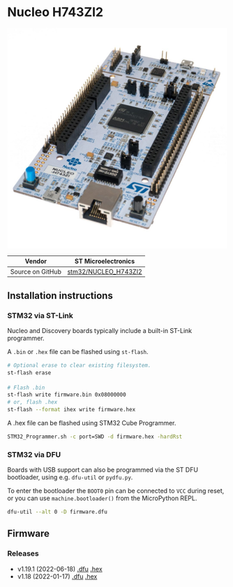 # Nucleo H743ZI2

![nucleo_h743zi](./nucleo_h743zi.jpg)

| Vendor           | ST Microelectronics  |
| ---------------- | -------------------- |
| Source on GitHub | [stm32/NUCLEO_H743ZI2](https://github.com/micropython/micropython/tree/master/ports/stm32/boards/NUCLEO_H743ZI) |

## Installation instructions

### STM32 via ST-Link

Nucleo and Discovery boards typically include a built-in ST-Link programmer.

A `.bin` or `.hex` file can be flashed using `st-flash`.

```sh
# Optional erase to clear existing filesystem.
st-flash erase

# Flash .bin
st-flash write firmware.bin 0x08000000
# or, flash .hex
st-flash --format ihex write firmware.hex
```

A .hex file can be flashed using STM32 Cube Programmer.

```sh
STM32_Programmer.sh -c port=SWD -d firmware.hex -hardRst
```

### STM32 via DFU

Boards with USB support can also be programmed via the ST DFU bootloader, using e.g. `dfu-util` or `pydfu.py`.

To enter the bootloader the `BOOT0` pin can be connected to `VCC` during reset, or you can use `machine.bootloader()` from the MicroPython REPL.

```sh
dfu-util --alt 0 -D firmware.dfu
```

## Firmware

### Releases

* v1.19.1 (2022-06-18) [.dfu](./NUCLEO_H743ZI2-20220618-v1.19.1.dfu) [.hex](./NUCLEO_H743ZI2-20220618-v1.19.1.hex)
* v1.18 (2022-01-17) [.dfu](./NUCLEO_H743ZI2-20220117-v1.18.dfu) [.hex](./NUCLEO_H743ZI2-20220117-v1.18.hex)
